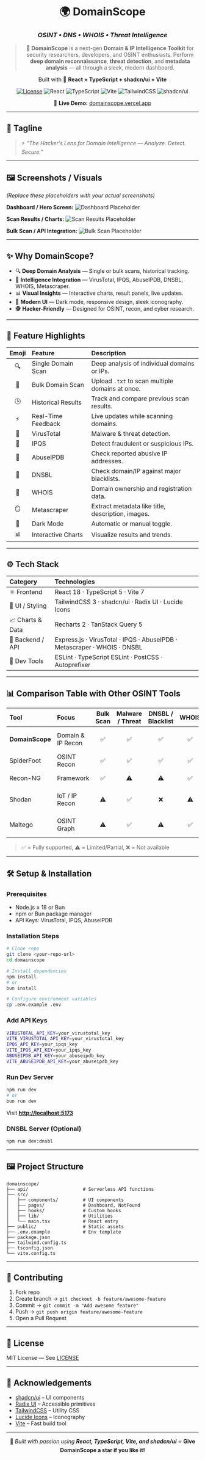 <div align="center">

# 🌍 **DomainScope**

### *OSINT • DNS • WHOIS • Threat Intelligence*

> 🧠 **DomainScope** is a next-gen **Domain & IP Intelligence Toolkit** for security researchers, developers, and OSINT enthusiasts.
> Perform **deep domain reconnaissance**, **threat detection**, and **metadata analysis** — all through a sleek, modern dashboard.

Built with 💙 **React + TypeScript + shadcn/ui + Vite**

[![License](https://img.shields.io/badge/License-MIT-blue.svg)](LICENSE)
![React](https://img.shields.io/badge/React-18.3.1-61dafb.svg)
![TypeScript](https://img.shields.io/badge/TypeScript-5.5.3-3178C6.svg)
![Vite](https://img.shields.io/badge/Vite-7.1.12-646CFF.svg)
![TailwindCSS](https://img.shields.io/badge/TailwindCSS-3.4.11-38BDF8.svg)
![shadcn/ui](https://img.shields.io/badge/shadcn/ui-Modern%20UI%20Components-111827.svg)

🔗 **Live Demo:** [domainscope.vercel.app](https://domainscope.vercel.app)

</div>

---

## 💫 **Tagline**

> ⚡ *“The Hacker’s Lens for Domain Intelligence — Analyze. Detect. Secure.”*

---

## 🖼️ **Screenshots / Visuals**

*(Replace these placeholders with your actual screenshots)*

**Dashboard / Hero Screen:**
![Dashboard Placeholder](https://via.placeholder.com/800x400?text=DomainScope+Dashboard)

**Scan Results / Charts:**
![Scan Results Placeholder](https://via.placeholder.com/800x400?text=Scan+Results)

**Bulk Scan / API Integration:**
![Bulk Scan Placeholder](https://via.placeholder.com/800x400?text=Bulk+Scan)

---

## ✨ **Why DomainScope?**

* 🔍 **Deep Domain Analysis** — Single or bulk scans, historical tracking.
* 🧠 **Intelligence Integration** — VirusTotal, IPQS, AbuseIPDB, DNSBL, WHOIS, Metascraper.
* 📊 **Visual Insights** — Interactive charts, result panels, live updates.
* 🌙 **Modern UI** — Dark mode, responsive design, sleek iconography.
* 🕵️ **Hacker-Friendly** — Designed for OSINT, recon, and cyber research.

---

## 🚀 **Feature Highlights**

| Emoji | Feature            | Description                                       |
| :---: | :----------------- | :------------------------------------------------ |
|   🔍  | Single Domain Scan | Deep analysis of individual domains or IPs.       |
|   📂  | Bulk Domain Scan   | Upload `.txt` to scan multiple domains at once.   |
|   🕒  | Historical Results | Track and compare previous scan results.          |
|   ⚡   | Real-Time Feedback | Live updates while scanning domains.              |
|   🧬  | VirusTotal         | Malware & threat detection.                       |
|   🚨  | IPQS               | Detect fraudulent or suspicious IPs.              |
|   🧾  | AbuseIPDB          | Check reported abusive IP addresses.              |
|   🧿  | DNSBL              | Check domain/IP against major blacklists.         |
|   🧭  | WHOIS              | Domain ownership and registration data.           |
|   🪞  | Metascraper        | Extract metadata like title, description, images. |
|   🌙  | Dark Mode          | Automatic or manual toggle.                       |
|   📊  | Interactive Charts | Visualize results and trends.                     |

---

## ⚙️ **Tech Stack**

| Category         | Technologies                                                             |
| :--------------- | :----------------------------------------------------------------------- |
| ⚛️ Frontend      | React 18 · TypeScript 5 · Vite 7                                         |
| 🎨 UI / Styling  | TailwindCSS 3 · shadcn/ui · Radix UI · Lucide Icons                      |
| 📈 Charts & Data | Recharts 2 · TanStack Query 5                                            |
| 🧰 Backend / API | Express.js · VirusTotal · IPQS · AbuseIPDB · Metascraper · WHOIS · DNSBL |
| 🧹 Dev Tools     | ESLint · TypeScript ESLint · PostCSS · Autoprefixer                      |

---

## 📊 **Comparison Table with Other OSINT Tools**

| Tool            | Focus             | Bulk Scan | Malware / Threat | DNSBL / Blacklist | WHOIS | Metadata | Modern UI | Notes                          |
| :-------------- | :---------------- | :-------: | :--------------: | :---------------: | :---: | :------: | :-------: | :----------------------------- |
| **DomainScope** | Domain & IP Recon |     ✅     |         ✅        |         ✅         |   ✅   |     ✅    |     ✅     | Full-stack OSINT toolkit       |
| SpiderFoot      | OSINT Recon       |     ✅     |         ✅        |         ✅         |   ✅   |     ✅    |     ⚠️    | Heavy, complex UI              |
| Recon-NG        | Framework         |     ✅     |        ⚠️        |         ⚠️        |   ✅   |    ⚠️    |     ❌     | CLI-based, not web             |
| Shodan          | IoT / IP Recon    |     ⚠️    |         ✅        |         ❌         |   ⚠️  |     ❌    |     ⚠️    | Focused on IoT / IP, paid API  |
| Maltego         | OSINT Graph       |     ⚠️    |         ✅        |         ⚠️        |   ✅   |    ⚠️    |     ⚠️    | Enterprise-focused, commercial |

> ✅ = Fully supported, ⚠️ = Limited/Partial, ❌ = Not available

---

## 🛠️ **Setup & Installation**

### Prerequisites

* Node.js ≥ 18 or Bun
* npm or Bun package manager
* API Keys: VirusTotal, IPQS, AbuseIPDB

### Installation Steps

```bash
# Clone repo
git clone <your-repo-url>
cd domainscope

# Install dependencies
npm install
# or
bun install

# Configure environment variables
cp .env.example .env
```

### Add API Keys

```bash
VIRUSTOTAL_API_KEY=your_virustotal_key
VITE_VIRUSTOTAL_API_KEY=your_virustotal_key
IPQS_API_KEY=your_ipqs_key
VITE_IPQS_API_KEY=your_ipqs_key
ABUSEIPDB_API_KEY=your_abuseipdb_key
VITE_ABUSEIPDB_API_KEY=your_abuseipdb_key
```

### Run Dev Server

```bash
npm run dev
# or
bun run dev
```

Visit **[http://localhost:5173](http://localhost:5173)**

### DNSBL Server (Optional)

```bash
npm run dev:dnsbl
```

---

## 🖼️ **Project Structure**

```
domainscope/
├── api/                    # Serverless API functions
├── src/
│   ├── components/         # UI components
│   ├── pages/              # Dashboard, NotFound
│   ├── hooks/              # Custom hooks
│   ├── lib/                # Utilities
│   └── main.tsx            # React entry
├── public/                 # Static assets
├── .env.example            # Env template
├── package.json
├── tailwind.config.ts
├── tsconfig.json
└── vite.config.ts
```

---

## 🤝 **Contributing**

1. Fork repo
2. Create branch → `git checkout -b feature/awesome-feature`
3. Commit → `git commit -m "Add awesome feature"`
4. Push → `git push origin feature/awesome-feature`
5. Open a Pull Request

---

## 📜 **License**

MIT License — See [LICENSE](./LICENSE)

---

## 🌟 **Acknowledgements**

* [shadcn/ui](https://ui.shadcn.com/) – UI components
* [Radix UI](https://www.radix-ui.com/) – Accessible primitives
* [TailwindCSS](https://tailwindcss.com) – Utility CSS
* [Lucide Icons](https://lucide.dev) – Iconography
* [Vite](https://vitejs.dev) – Fast build tool

---

<div align="center">

💙 *Built with passion using **React, TypeScript, Vite, and shadcn/ui***
⭐ **Give DomainScope a star if you like it!**

</div>

